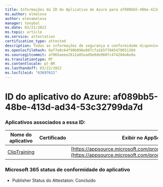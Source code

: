 ```yaml
---
title: Informações da ID do Aplicativo do Azure para af089bb5-48be-413d-ad34-53c32799da7d
ms.author: elmalova
author: elenamalova
manager: tonybal
ms.date: 03/21/2022
ms.topic: article
ms.service: attestation
certification_type: attested
description: Todas as informações de segurança e conformidade disponíveis para af089bb5-48be-413d-ad34-53c32799da7d.
ms.openlocfilehash: 6af7e0c64f90b096e897cfa1b5ff845478651369
ms.sourcegitcommit: af065aeee2812a85ead9e0de968fc474204a6e8a
ms.translationtype: MT
ms.contentlocale: pt-BR
ms.lasthandoff: 03/22/2022
ms.locfileid: "63697631"
---
```

# <a name="azure-app-id-af089bb5-48be-413d-ad34-53c32799da7d"></a>ID do aplicativo do Azure: af089bb5-48be-413d-ad34-53c32799da7d


### <a name="apps-associated-with-this-id"></a>Aplicativos associados a essa ID:
| **Nome do aplicativo** | **Certificado** | **Exibir no AppSource** |
|--------------|---------------|-----------------------|
| [ClipTraining](../forward/WA200001687.md) |  | [https://appsource.microsoft.com/product/office/WA200001687](https://appsource.microsoft.com/product/office/WA200001687) |

### <a name="microsoft-365-app-compliance-status"></a>Microsoft 365 status de conformidade do aplicativo
- Publisher Status do Attestaton: Concluído
